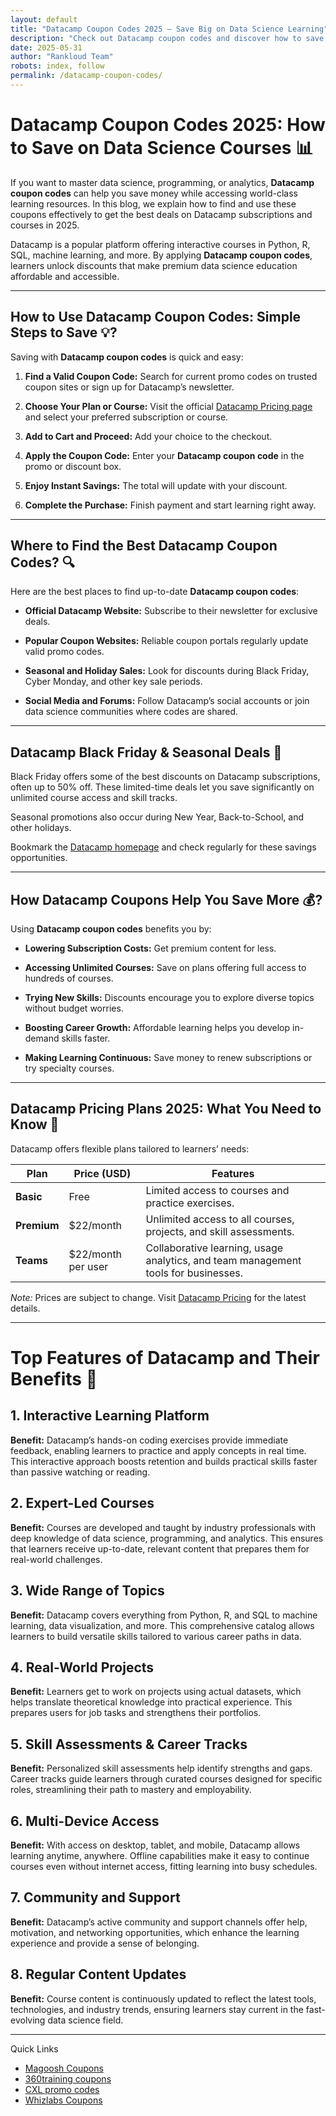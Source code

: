 ```yaml
---
layout: default
title: "Datacamp Coupon Codes 2025 – Save Big on Data Science Learning"
description: "Check out Datacamp coupon codes and discover how to save money on data science courses with exclusive discounts and offers."
date: 2025-05-31
author: "Rankloud Team"
robots: index, follow
permalink: /datacamp-coupon-codes/
---
```


# Datacamp Coupon Codes 2025: How to Save on Data Science Courses 📊

If you want to master data science, programming, or analytics, **Datacamp coupon codes** can help you save money while 
accessing world-class learning resources. In this blog, we explain how to find and use these coupons effectively to get the best deals on Datacamp subscriptions and courses in 2025.

Datacamp is a popular platform offering interactive courses in Python, R, SQL, machine learning, and more. 
By applying **Datacamp coupon codes**, learners unlock discounts that make premium data science education affordable and accessible.

---

## How to Use Datacamp Coupon Codes: Simple Steps to Save 💡?

Saving with **Datacamp coupon codes** is quick and easy:

1. **Find a Valid Coupon Code:** Search for current promo codes on trusted coupon sites or sign up for Datacamp’s newsletter.

2. **Choose Your Plan or Course:** Visit the official [Datacamp Pricing page](https://www.datacamp.com/) and select your preferred subscription or course.

3. **Add to Cart and Proceed:** Add your choice to the checkout.

4. **Apply the Coupon Code:** Enter your **Datacamp coupon code** in the promo or discount box.

5. **Enjoy Instant Savings:** The total will update with your discount.

6. **Complete the Purchase:** Finish payment and start learning right away.

---

## Where to Find the Best Datacamp Coupon Codes? 🔍

Here are the best places to find up-to-date **Datacamp coupon codes**:

- **Official Datacamp Website:** Subscribe to their newsletter for exclusive deals.

- **Popular Coupon Websites:** Reliable coupon portals regularly update valid promo codes.

- **Seasonal and Holiday Sales:** Look for discounts during Black Friday, Cyber Monday, and other key sale periods.

- **Social Media and Forums:** Follow Datacamp’s social accounts or join data science communities where codes are shared.

---

## Datacamp Black Friday & Seasonal Deals 🎉

Black Friday offers some of the best discounts on Datacamp subscriptions, often up to 50% off. These limited-time deals let you save significantly on unlimited course access and skill tracks.

Seasonal promotions also occur during New Year, Back-to-School, and other holidays. 

Bookmark the [Datacamp homepage](https://www.datacamp.com/) and check regularly for these savings opportunities.

---

## How Datacamp Coupons Help You Save More 💰?

Using **Datacamp coupon codes** benefits you by:

- **Lowering Subscription Costs:** Get premium content for less.

- **Accessing Unlimited Courses:** Save on plans offering full access to hundreds of courses.

- **Trying New Skills:** Discounts encourage you to explore diverse topics without budget worries.

- **Boosting Career Growth:** Affordable learning helps you develop in-demand skills faster.

- **Making Learning Continuous:** Save money to renew subscriptions or try specialty courses.

---

## Datacamp Pricing Plans 2025: What You Need to Know 💼

Datacamp offers flexible plans tailored to learners’ needs:

| Plan             | Price (USD)       | Features                                                                                  |
|------------------|-------------------|-------------------------------------------------------------------------------------------|
| **Basic**        | Free              | Limited access to courses and practice exercises.                                         |
| **Premium**      | $22/month | Unlimited access to all courses, projects, and skill assessments.                       |
| **Teams**        |  $22/month per user    | Collaborative learning, usage analytics, and team management tools for businesses.        |

*Note:* Prices are subject to change. Visit [Datacamp Pricing](https://www.datacamp.com/) for the latest details.

---

# Top Features of Datacamp and Their Benefits 🚀

## 1. Interactive Learning Platform  
**Benefit:** Datacamp’s hands-on coding exercises provide immediate feedback, enabling learners to practice and apply concepts in real time. This interactive approach boosts retention and builds practical skills faster than passive watching or reading.

## 2. Expert-Led Courses  
**Benefit:** Courses are developed and taught by industry professionals with deep knowledge of data science, programming, and analytics. This ensures that learners receive up-to-date, relevant content that prepares them for real-world challenges.

## 3. Wide Range of Topics  
**Benefit:** Datacamp covers everything from Python, R, and SQL to machine learning, data visualization, and more. This comprehensive catalog allows learners to build versatile skills tailored to various career paths in data.

## 4. Real-World Projects  
**Benefit:** Learners get to work on projects using actual datasets, which helps translate theoretical knowledge into practical experience. This prepares users for job tasks and strengthens their portfolios.

## 5. Skill Assessments & Career Tracks  
**Benefit:** Personalized skill assessments help identify strengths and gaps. Career tracks guide learners through curated courses designed for specific roles, streamlining their path to mastery and employability.

## 6. Multi-Device Access  
**Benefit:** With access on desktop, tablet, and mobile, Datacamp allows learning anytime, anywhere. Offline capabilities make it easy to continue courses even without internet access, fitting learning into busy schedules.

## 7. Community and Support  
**Benefit:** Datacamp’s active community and support channels offer help, motivation, and networking opportunities, which enhance the learning experience and provide a sense of belonging.

## 8. Regular Content Updates  
**Benefit:** Course content is continuously updated to reflect the latest tools, technologies, and industry trends, ensuring learners stay current in the fast-evolving data science field.

---

Quick Links

- [Magoosh Coupons](https://rankloud.github.io/ibcs/magoosh-coupon-codes/)
- [360training coupons](https://rankloud.github.io/ibcs/360training-coupon-codes/)
- [CXL promo codes](https://rankloud.github.io/ibcs/cxl-coupon-codes/)
- [Whizlabs Coupons](https://rankloud.github.io/ibcs/whizlabs-coupon-codes/)

